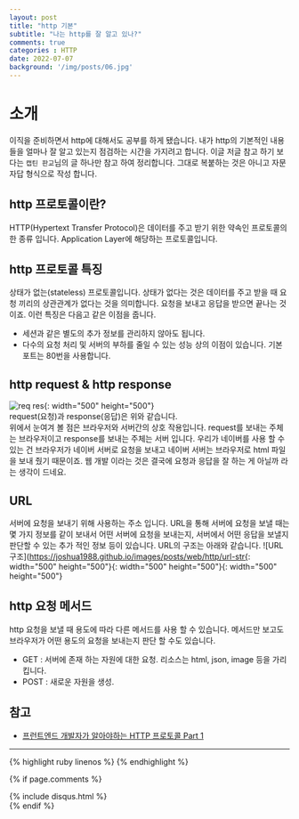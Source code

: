 ```yaml
---
layout: post
title: "http 기본"
subtitle: "나는 http를 잘 알고 있나?"
comments: true
categories : HTTP
date: 2022-07-07
background: '/img/posts/06.jpg'
---
```


# 소개
이직을 준비하면서 http에 대해서도 공부를 하게 됐습니다. 
내가 http의 기본적인 내용들을 얼마나 잘 알고 있는지 점검하는 시간을 가지려고 합니다.
이글 저글 참고 하기 보다는 `캡틴 판교`님의 글 하나만 참고 하여 정리합니다.
그대로 복붙하는 것은 아니고 자문 자답 형식으로 작성 합니다.

## http 프로토콜이란?
HTTP(Hypertext Transfer Protocol)은 데이터를 주고 받기 위한 약속인 프로토콜의 한 종류 입니다. Application Layer에 해당하는 프로토콜입니다.

## http 프로토콜 특징
상태가 없는(stateless) 프로토콜입니다. 상태가 없다는 것은 데이터를 주고 받을 때 요청 끼리의 상관관계가 없다는 것을 의미합니다. 요청을 보내고 응답을 받으면 끝나는 것이죠. 
이런 특징은 다음고 같은 이점을 줍니다.
 - 세션과 같은 별도의 추가 정보를 관리하지 않아도 됩니다.
 - 다수의 요청 처리 및 서버의 부하를 줄일 수 있는 성능 상의 이점이 있습니다.
기본 포트는 80번을 사용합니다.

## http request & http response
![req res](https://joshua1988.github.io/images/posts/web/http/request-response.png){: width="500" height="500"}
<br>
request(요청)과 response(응답)은 위와 같습니다. 
<br> 
위에서 눈여겨 볼 점은 브라우저와 서버간의 상호 작용입니다. request를 보내는 주체는 브라우저이고 response를 보내는 주체는 서버 입니다. 우리가 네이버를 사용 할 수 있는 건 브라우저가 네이버 서버로 요청을 보내고 네이버 서버는 브라우저로 html 파일을 보내 줬기 때문이죠. 웹 개발 이라는 것은 결국에 요청과 응답을 잘 하는 게 아닐까 라는 생각이 드네요.

## URL
서버에 요청을 보내기 위해 사용하는 주소 입니다. URL을 통해 서버에 요청을 보낼 때는 몇 가지 정보를 같이 보내서 어떤 서버에 요청을 보내는지, 서버에서 어떤 응답을 보낼지 판단할 수 있는 추가 적인 정보 등이 있습니다. URL의 구조는 아래와 같습니다.
![URL 구조](https://joshua1988.github.io/images/posts/web/http/url-str{: width="500" height="500"}{: width="500" height="500"}{: width="500" height="500"}

## http 요청 메서드
http 요청을 보낼 때 용도에 따라 다른 메서드를 사용 할 수 있습니다. 메서드만 보고도 브라우저가 어떤 용도의 요청을 보내는지 판단 할 수도 있습니다.
  - GET : 서버에 존재 하는 자원에 대한 요청. 리소스는 html, json, image 등을 가리킵니다.
  - POST : 새로운 자원을 생성. 


## 참고
- [프런트엔드 개발자가 알아야하는 HTTP 프로토콜 Part 1](https://joshua1988.github.io/web-development/http-part1/)
--- 

{% highlight ruby linenos %}
{% endhighlight %}

{% if page.comments %}
<div id="post-disqus" class="container">
{% include disqus.html %}
</div>
{% endif %}
